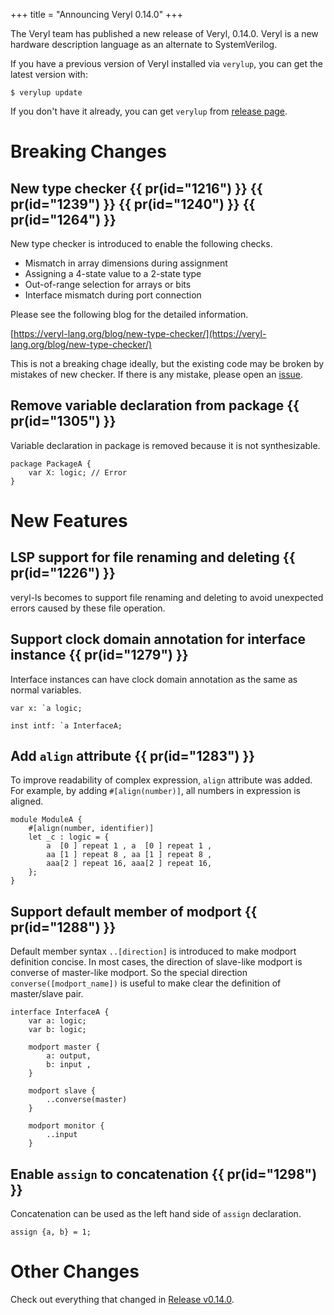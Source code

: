 +++
title = "Announcing Veryl 0.14.0"
+++

The Veryl team has published a new release of Veryl, 0.14.0.
Veryl is a new hardware description language as an alternate to SystemVerilog.

If you have a previous version of Veryl installed via `verylup`, you can get the latest version with:

```
$ verylup update
```

If you don't have it already, you can get `verylup` from [release page](https://github.com/veryl-lang/verylup/releases/latest).

# Breaking Changes

## New type checker {{ pr(id="1216") }} {{ pr(id="1239") }} {{ pr(id="1240") }} {{ pr(id="1264") }}

New type checker is introduced to enable the following checks.

* Mismatch in array dimensions during assignment
* Assigning a 4-state value to a 2-state type
* Out-of-range selection for arrays or bits
* Interface mismatch during port connection

Please see the following blog for the detailed information.

[https://veryl-lang.org/blog/new-type-checker/](https://veryl-lang.org/blog/new-type-checker/)

This is not a breaking chage ideally, but the existing code may be broken by mistakes of new checker.
If there is any mistake, please open an [issue](https://github.com/veryl-lang/veryl/issues).


## Remove variable declaration from package {{ pr(id="1305") }}

Variable declaration in package is removed because it is not synthesizable.

```veryl
package PackageA {
    var X: logic; // Error
}
```

# New Features

## LSP support for file renaming and deleting {{ pr(id="1226") }}

veryl-ls becomes to support file renaming and deleting to avoid unexpected errors caused by these file operation.

## Support clock domain annotation for interface instance {{ pr(id="1279") }}

Interface instances can have clock domain annotation as the same as normal variables.

```veryl
var x: `a logic;

inst intf: `a InterfaceA;
```

## Add `align` attribute {{ pr(id="1283") }}

To improve readability of complex expression, `align` attribute was added.
For example, by adding `#[align(number)]`, all numbers in expression is aligned.

```veryl
module ModuleA {
    #[align(number, identifier)]
    let _c : logic = {
        a  [0 ] repeat 1 , a  [0 ] repeat 1 ,
        aa [1 ] repeat 8 , aa [1 ] repeat 8 ,
        aaa[2 ] repeat 16, aaa[2 ] repeat 16,
    };
}
```

## Support default member of modport {{ pr(id="1288") }}

Default member syntax `..[direction]` is introduced to make modport definition concise.
In most cases, the direction of slave-like modport is converse of master-like modport.
So the special direction `converse([modport_name])` is useful to make clear the definition of master/slave pair.

```veryl
interface InterfaceA {
    var a: logic;
    var b: logic;

    modport master {
        a: output,
        b: input ,
    }

    modport slave {
        ..converse(master)
    }

    modport monitor {
        ..input
    }
```

## Enable `assign` to concatenation {{ pr(id="1298") }}

Concatenation can be used as the left hand side of `assign` declaration.

```veryl
assign {a, b} = 1;
```

# Other Changes

Check out everything that changed in [Release v0.14.0](https://github.com/veryl-lang/veryl/releases/tag/v0.14.0).
